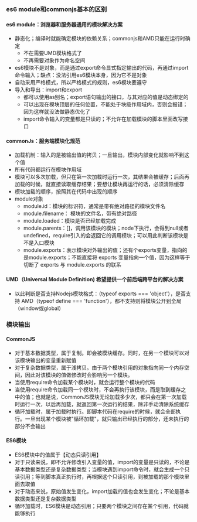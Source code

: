 ### es6 module和commonjs基本的区别
#### es6 module：浏览器和服务器通用的模块解决方案
- 静态化；编译时就能确定模块的依赖关系；commonjs和AMD只能在运行时确定
  - 不在需要UMD模块格式了
  - 不再需要对象作为命名空间
- es6模块不是对象，而是通过export命令显式指定输出的代码，再通过import命令输入；缺点：没法引用es6模块本身，因为它不是对象
- 自动采用严格模式，所以严格模式的规则，es6模块要遵守
- 导入和导出：import和export
  - 都可以使用as别名；export语句输出的接口，与其对应的值是动态绑定的
  - 可以出现在模块顶层的任何位置，不能处于块级作用域内，否则会报错；因为这样就没法做静态优化了
  - import命令输入的变量都是只读的；不允许在加载模块的脚本里面改写接口

#### commonJs：服务端模块化规范
- 加载机制：输入的是被输出值的拷贝；一旦输出，模块内部变化就影响不到这个值
- 所有代码都运行在模块作用域
- 模块可以多次加载，但只在第一次加载时运行一次，其结果会被缓存；后面再加载的时候，就直接读取缓存结果；要想让模块再运行的话，必须清除缓存
- 模块加载的顺序，按照其在代码中出现的顺序
- module对象
  - module.id：模块的标识符，通常是带有绝对路径的模块文件名
  - module.filename： 模块的文件名，带有绝对路径
  - module.loaded：模块是否已经加载完成
  - module.parents：[]，调用该模块的模块；node下执行，会得到null或者undefined，require引入的会返回它的调用模块；可以用此判断该模块是不是入口模块
  - module.exports：表示模块对外输出的值；还有个exports变量，指向的是module.exports；不能直接将 exports 变量指向一个值，因为这样等于切断了 exports 与 module.exports 的联系

#### UMD（Universal Module Definition) 希望提供一个前后端跨平台的解决方案
- 以此判断是否支持Nodejs模块格式：（typeof exports === 'object'），是否支持 AMD（typeof define === 'function'），都不支持则将模块公开到全局（window或global）

### 模块输出
#### CommonJS
- 对于基本数据类型，属于复制。即会被模块缓存。同时，在另一个模块可以对该模块输出的变量重新赋值
- 对于复杂数据类型，属于浅拷贝。由于两个模块引用的对象指向同一个内存空间，因此对该模块的值做修改时会影响另一个模块。
- 当使用require命令加载某个模块时，就会运行整个模块的代码
- 当使用require命令加载同一个模块时，不会再执行该模块，而是取到缓存之中的值；也就是说，CommonJS模块无论加载多少次，都只会在第一次加载时运行一次，以后再加载，就返回第一次运行的结果，除非手动清除系统缓存
- 循环加载时，属于加载时执行。即脚本代码在require的时候，就会全部执行。一旦出现某个模块被"循环加载"，就只输出已经执行的部分，还未执行的部分不会输出

#### ES6模块
- ES6模块中的值属于【动态只读引用】
- 对于只读来说，即不允许修改引入变量的值，import的变量是只读的，不论是基本数据类型还是复杂数据类型；当模块遇到import命令时，就会生成一个只读引用；等到脚本真正执行时，再根据这个只读引用，到被加载的那个模块里面去取值
- 对于动态来说，原始值发生变化，import加载的值也会发生变化；不论是基本数据类型还是复杂数据类型
- 循环加载时，ES6模块是动态引用；只要两个模块之间存在某个引用，代码就能够执行
